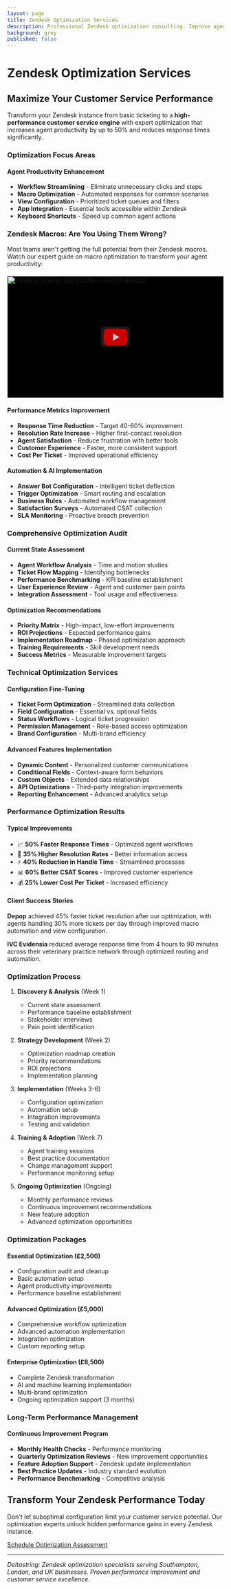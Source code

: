 ```yaml
---
layout: page
title: Zendesk Optimization Services
description: Professional Zendesk optimization consulting. Improve agent productivity, reduce response times, and maximize ROI with expert configuration and workflow optimization.
background: grey
published: false
---
```


# Zendesk Optimization Services

## Maximize Your Customer Service Performance

Transform your Zendesk instance from basic ticketing to a **high-performance customer service engine** with expert optimization that increases agent productivity by up to 50% and reduces response times significantly.

### Optimization Focus Areas

#### **Agent Productivity Enhancement**
- **Workflow Streamlining** - Eliminate unnecessary clicks and steps
- **Macro Optimization** - Automated responses for common scenarios
- **View Configuration** - Prioritized ticket queues and filters
- **App Integration** - Essential tools accessible within Zendesk
- **Keyboard Shortcuts** - Speed up common agent actions

### Zendesk Macros: Are You Using Them Wrong?

Most teams aren't getting the full potential from their Zendesk macros. Watch our expert guide on macro optimization to transform your agent productivity:

<div class="youtube-facade" style="position: relative; overflow: hidden; width: 100%; aspect-ratio: 16/9; background-color: #000; cursor: pointer; max-width: 560px; margin: 20px auto;" data-video-id="qR-0o7HZAsY">
  <img src="https://img.youtube.com/vi/qR-0o7HZAsY/maxresdefault.jpg" 
       alt="Zendesk macros optimization video thumbnail" 
       style="width: 100%; height: 100%; object-fit: cover;"
       loading="lazy">
  <button class="youtube-play-button" style="position: absolute; top: 50%; left: 50%; transform: translate(-50%, -50%); width: 68px; height: 48px; background-color: #212121; opacity: 0.8; border-radius: 14%; border: none; cursor: pointer;" aria-label="Play video">
    <svg height="100%" version="1.1" viewBox="0 0 68 48" width="100%">
      <path class="ytp-large-play-button-bg" d="M66.52,7.74c-0.78-2.93-2.49-5.41-5.42-6.19C55.79,.13,34,0,34,0S12.21,.13,6.9,1.55 C3.97,2.33,2.27,4.81,1.48,7.74C0.06,13.05,0,24,0,24s0.06,10.95,1.48,16.26c0.78,2.93,2.49,5.41,5.42,6.19 C12.21,47.87,34,48,34,48s21.79-0.13,27.1-1.55c2.93-0.78,4.64-3.26,5.42-6.19C67.94,34.95,68,24,68,24S67.94,13.05,66.52,7.74z" fill="#f00"></path>
      <path d="M 45,24 27,14 27,34" fill="#fff"></path>
    </svg>
  </button>
</div>

<script src="/assets/js/youtube-facade.js"></script>

#### **Performance Metrics Improvement**
- **Response Time Reduction** - Target 40-60% improvement
- **Resolution Rate Increase** - Higher first-contact resolution
- **Agent Satisfaction** - Reduce frustration with better tools
- **Customer Experience** - Faster, more consistent support
- **Cost Per Ticket** - Improved operational efficiency

#### **Automation & AI Implementation**
- **Answer Bot Configuration** - Intelligent ticket deflection
- **Trigger Optimization** - Smart routing and escalation
- **Business Rules** - Automated workflow management
- **Satisfaction Surveys** - Automated CSAT collection
- **SLA Monitoring** - Proactive breach prevention

### Comprehensive Optimization Audit

#### **Current State Assessment**
- **Agent Workflow Analysis** - Time and motion studies
- **Ticket Flow Mapping** - Identifying bottlenecks
- **Performance Benchmarking** - KPI baseline establishment
- **User Experience Review** - Agent and customer pain points
- **Integration Assessment** - Tool usage and effectiveness

#### **Optimization Recommendations**
- **Priority Matrix** - High-impact, low-effort improvements
- **ROI Projections** - Expected performance gains
- **Implementation Roadmap** - Phased optimization approach
- **Training Requirements** - Skill development needs
- **Success Metrics** - Measurable improvement targets

### Technical Optimization Services

#### **Configuration Fine-Tuning**
- **Ticket Form Optimization** - Streamlined data collection
- **Field Configuration** - Essential vs. optional fields
- **Status Workflows** - Logical ticket progression
- **Permission Management** - Role-based access optimization
- **Brand Configuration** - Multi-brand efficiency

#### **Advanced Features Implementation**
- **Dynamic Content** - Personalized customer communications
- **Conditional Fields** - Context-aware form behaviors
- **Custom Objects** - Extended data relationships
- **API Optimizations** - Third-party integration improvements
- **Reporting Enhancement** - Advanced analytics setup

### Performance Optimization Results

#### **Typical Improvements**
- 📈 **50% Faster Response Times** - Optimized agent workflows
- 🎯 **35% Higher Resolution Rates** - Better information access
- ⚡ **40% Reduction in Handle Time** - Streamlined processes
- 📊 **60% Better CSAT Scores** - Improved customer experience
- 💰 **25% Lower Cost Per Ticket** - Increased efficiency

#### **Client Success Stories**

**Depop** achieved 45% faster ticket resolution after our optimization, with agents handling 30% more tickets per day through improved macro automation and view configuration.

**IVC Evidensia** reduced average response time from 4 hours to 90 minutes across their veterinary practice network through optimized routing and automation.

### Optimization Process

1. **Discovery & Analysis** (Week 1)
   - Current state assessment
   - Performance baseline establishment
   - Stakeholder interviews
   - Pain point identification

2. **Strategy Development** (Week 2)
   - Optimization roadmap creation
   - Priority recommendations
   - ROI projections
   - Implementation planning

3. **Implementation** (Weeks 3-6)
   - Configuration optimization
   - Automation setup
   - Integration improvements
   - Testing and validation

4. **Training & Adoption** (Week 7)
   - Agent training sessions
   - Best practice documentation
   - Change management support
   - Performance monitoring setup

5. **Ongoing Optimization** (Ongoing)
   - Monthly performance reviews
   - Continuous improvement recommendations
   - New feature adoption
   - Advanced optimization opportunities

### Optimization Packages

#### **Essential Optimization** (£2,500)
- Configuration audit and cleanup
- Basic automation setup
- Agent productivity improvements
- Performance baseline establishment

#### **Advanced Optimization** (£5,000)
- Comprehensive workflow optimization
- Advanced automation implementation
- Integration optimization
- Custom reporting setup

#### **Enterprise Optimization** (£8,500)
- Complete Zendesk transformation
- AI and machine learning implementation
- Multi-brand optimization
- Ongoing optimization support (3 months)

### Long-Term Performance Management

#### **Continuous Improvement Program**
- **Monthly Health Checks** - Performance monitoring
- **Quarterly Optimization Reviews** - New improvement opportunities
- **Feature Adoption Support** - Zendesk update implementation
- **Best Practice Updates** - Industry standard evolution
- **Performance Benchmarking** - Competitive analysis

## Transform Your Zendesk Performance Today

Don't let suboptimal configuration limit your customer service potential. Our optimization experts unlock hidden performance gains in every Zendesk instance.

<a class="btn btn-primary btn-xl text-uppercase" href="https://calendar.google.com/calendar/u/0/appointments/schedules/AcZssZ2vJhNy3gMyKSTnIHj3xdsAONXezmHe6_8av4SPLlfGW-znFeNqORBTDvGbfbUK4Y5Iyb44DWLf">Schedule Optimization Assessment</a>

---

*Deltastring: Zendesk optimization specialists serving Southampton, London, and UK businesses. Proven performance improvement and customer service excellence.*